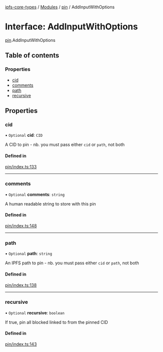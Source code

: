 [ipfs-core-types](../README.md) / [Modules](../modules.md) / [pin](../modules/pin.md) / AddInputWithOptions

# Interface: AddInputWithOptions

[pin](../modules/pin.md).AddInputWithOptions

## Table of contents

### Properties

- [cid](pin.AddInputWithOptions.md#cid)
- [comments](pin.AddInputWithOptions.md#comments)
- [path](pin.AddInputWithOptions.md#path)
- [recursive](pin.AddInputWithOptions.md#recursive)

## Properties

### cid

• `Optional` **cid**: `CID`

A CID to pin - nb. you must pass either `cid` or `path`, not both

#### Defined in

[pin/index.ts:133](https://github.com/ipfs/js-ipfs/blob/1655368d/packages/ipfs-core-types/src/pin/index.ts#L133)

___

### comments

• `Optional` **comments**: `string`

A human readable string to store with this pin

#### Defined in

[pin/index.ts:148](https://github.com/ipfs/js-ipfs/blob/1655368d/packages/ipfs-core-types/src/pin/index.ts#L148)

___

### path

• `Optional` **path**: `string`

An IPFS path to pin - nb. you must pass either `cid` or `path`, not both

#### Defined in

[pin/index.ts:138](https://github.com/ipfs/js-ipfs/blob/1655368d/packages/ipfs-core-types/src/pin/index.ts#L138)

___

### recursive

• `Optional` **recursive**: `boolean`

If true, pin all blocked linked to from the pinned CID

#### Defined in

[pin/index.ts:143](https://github.com/ipfs/js-ipfs/blob/1655368d/packages/ipfs-core-types/src/pin/index.ts#L143)
